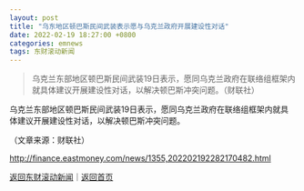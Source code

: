 ```yaml
---
layout: post
title: "乌东地区顿巴斯民间武装表示愿与乌克兰政府开展建设性对话"
date: 2022-02-19 18:27:00 +0800
categories: emnews
tags: 东财滚动新闻
---
```

> 乌克兰东部地区顿巴斯民间武装19日表示，愿同乌克兰政府在联络组框架内就具体建议开展建设性对话，以解决顿巴斯冲突问题。（财联社）

<p>乌克兰东部地区顿巴斯民间武装19日表示，愿同乌克兰政府在联络组框架内就具体建议开展建设性对话，以解决顿巴斯冲突问题。</p><p class="em_media">（文章来源：财联社）</p>

<http://finance.eastmoney.com/news/1355,202202192282170482.html>

[返回东财滚动新闻](//finews.withounder.com/emnews/)｜[返回首页](//finews.withounder.com/)
